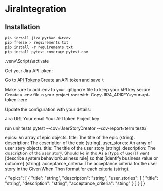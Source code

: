 # JiraIntegration

## Installation

```python
pip install jira python-dotenv
pip freeze > requirements.txt
pip install -r requirements.txt
pip install pytest coverage pytest-cov
```
.venv\Scripts\activate

Get your Jira API token:

Go to [API Tokens](https://id.atlassian.com/manage-profile/security/api-tokens)
Create an API token and save it

Make sure to add .env to your .gitignore file to keep your API key secure
Create a .env file in your project root with:
Copy JIRA_APIKEY=your-api-token-here



Update the configuration with your details:

Jira URL
Your email
Your API token
Project key

run unit tests
pytest --cov=UserStoryCreator --cov-report=term tests/


epics: An array of epic objects.
title: The title of the epic (string).
description: The description of the epic (string).
user_stories: An array of user story objects.
title: The title of the user story (string).
description: The description of the user story. Should be in the As a [type of user] I want [describe system behavior/business rule] so that [identify business value or outcome] (string).
acceptance_criteria: The acceptance criteria for the user story in the Given When Then format for each criteria (string).

{
  "epics": [
    {
      "title": "string",
      "description": "string",
      "user_stories": [
        {
          "title": "string",
          "description": "string",
          "acceptance_criteria": "string"
        }
      ]
    }
  ]
}